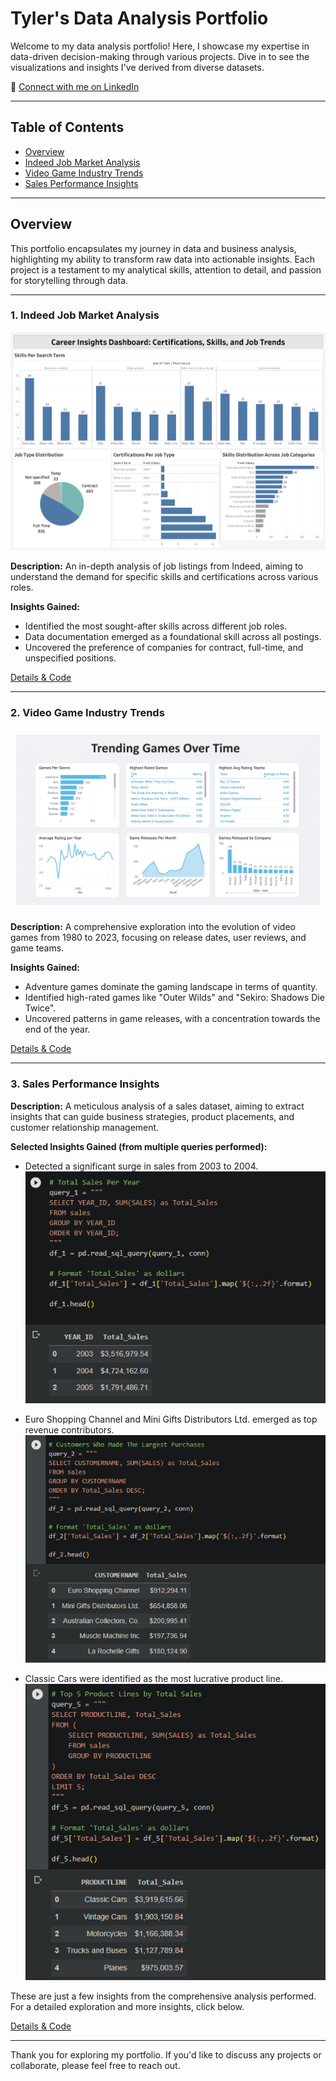 # Tyler's Data Analysis Portfolio

Welcome to my data analysis portfolio! Here, I showcase my expertise in data-driven decision-making through various projects. Dive in to see the visualizations and insights I've derived from diverse datasets.

🔗 [Connect with me on LinkedIn](https://www.linkedin.com/in/tthomas0/)

---

## Table of Contents

- [Overview](#overview)
- [Indeed Job Market Analysis](#1-indeed-job-market-analysis)
- [Video Game Industry Trends](#2-video-game-industry-trends)
- [Sales Performance Insights](#3-sales-performance-insights)

---

## Overview

This portfolio encapsulates my journey in data and business analysis, highlighting my ability to transform raw data into actionable insights. Each project is a testament to my analytical skills, attention to detail, and passion for storytelling through data.

---

### 1. Indeed Job Market Analysis

![Indeed Analysis Dashboard](./Project%201/dashboard/Indeed_Analysis_Dashboard.png)

**Description:** An in-depth analysis of job listings from Indeed, aiming to understand the demand for specific skills and certifications across various roles.

**Insights Gained:**
- Identified the most sought-after skills across different job roles.
- Data documentation emerged as a foundational skill across all postings.
- Uncovered the preference of companies for contract, full-time, and unspecified positions.

[Details & Code](./Project%201/)

---

### 2. Video Game Industry Trends

![Video Game Trends Dashboard](./Project%202/dashboard/gamesovertime.png)

**Description:** A comprehensive exploration into the evolution of video games from 1980 to 2023, focusing on release dates, user reviews, and game teams.

**Insights Gained:**
- Adventure games dominate the gaming landscape in terms of quantity.
- Identified high-rated games like "Outer Wilds" and "Sekiro: Shadows Die Twice".
- Uncovered patterns in game releases, with a concentration towards the end of the year.

[Details & Code](./Project%202/)

---

### 3. Sales Performance Insights

**Description:** A meticulous analysis of a sales dataset, aiming to extract insights that can guide business strategies, product placements, and customer relationship management.

**Selected Insights Gained (from multiple queries performed):**

- Detected a significant surge in sales from 2003 to 2004.
  [![Annual Sales Trend](./Project%203/images/query1.png)](./Project%203/images/query1.png)

- Euro Shopping Channel and Mini Gifts Distributors Ltd. emerged as top revenue contributors.
  [![Top Customers](./Project%203/images/query2.png)](./Project%203/images/query2.png)

- Classic Cars were identified as the most lucrative product line.
  [![Product Line Performance](./Project%203/images/query5.png)](./Project%203/images/query5.png)

These are just a few insights from the comprehensive analysis performed. For a detailed exploration and more insights, click below.

[Details & Code](./Project%203/)



---

Thank you for exploring my portfolio. If you'd like to discuss any projects or collaborate, please feel free to reach out.
